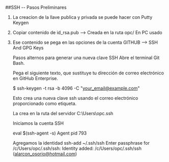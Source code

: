 ##SSH  -- Pasos Preliminares

1. La creacion de la llave publica y privada se puede hacer con Putty Keygen

2. Copiar contenido de id_rsa.pub --> Creada en la ruta opc/
   En PC usado
  
3. Ese contenido se pega en las opciones de la cuenta GITHUB --> SSH And GPG Keys

   Pasos alternos para generar una nueva clave SSH
      Abre el terminal Git Bash.

      Pega el siguiente texto, que sustituye tu dirección de correo electrónico en GitHub Enterprise.

      $ ssh-keygen -t rsa -b 4096 -C "your_email@example.com"

      Esto crea una nueva clave ssh usando el correo electrónico proporcionado como etiqueta.

      La crea en la ruta del servidor C:\Users\opc\.ssh 
      
      Iniciamos la cuenta SSH
      
      eval $(ssh-agent -s) 
      Agent pid 793
      
      Agregamos la identidad
      ssh-add ~/.ssh/ssh
      Enter passphrase for /c/Users/opc/.ssh/ssh:
      Identity added: /c/Users/opc/.ssh/ssh (alarcon_osorio@hotmail.com)

      

